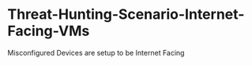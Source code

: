 # Threat-Hunting-Scenario-Internet-Facing-VMs
Misconfigured Devices are setup to be Internet Facing
